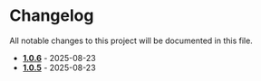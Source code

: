 # Changelog

All notable changes to this project will be documented in this file.

* [**1.0.6**](./changelogs/details/1.0.6.md) - 2025-08-23
* [**1.0.5**](./changelogs/details/1.0.5.md) - 2025-08-23

